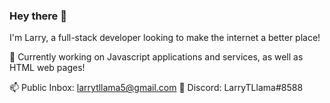 ### Hey there 👋
I'm Larry, a full-stack developer looking to make the internet a better place!

🔭 Currently working on Javascript applications and services, as well as HTML web pages!

📫 Public Inbox: larrytllama5@gmail.com
💬 Discord: LarryTLlama#8588

<!--
**LarryTLlama/LarryTLlama** is a ✨ _special_ ✨ repository because its `README.md` (this file) appears on your GitHub profile.

Here are some ideas to get you started:

- 🔭 I’m currently working on ...
- 🌱 I’m currently learning ...
- 👯 I’m looking to collaborate on ...
- 🤔 I’m looking for help with ...
- 💬 Ask me about ...
- 📫 How to reach me: ...
- 😄 Pronouns: ...
- ⚡ Fun fact: ...
-->

